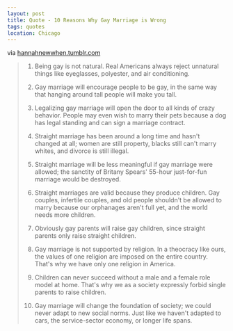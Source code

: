 ```yaml
---
layout: post
title: Quote - 10 Reasons Why Gay Marriage is Wrong
tags: quotes
location: Chicago
---
```


via <a href="http://hannahnewwhen.tumblr.com/post/1205235533/because-if-i-reblog-a-photo-the-caption-doesnt-appear">hannahnewwhen.tumblr.com</a>

> 01) Being gay is not natural. Real Americans always reject unnatural things like eyeglasses, polyester, and air conditioning.
>
> 02) Gay marriage will encourage people to be gay, in the same way that hanging around tall people will make you tall.
>
> 03) Legalizing gay marriage will open the door to all kinds of crazy behavior. People may even wish to marry their pets because a dog has legal standing and can sign a marriage contract.
>
> 04) Straight marriage has been around a long time and hasn't changed at all; women are still property, blacks still can't marry whites, and divorce is still illegal.
>
> 05) Straight marriage will be less meaningful if gay marriage were allowed; the sanctity of Britany Spears' 55-hour just-for-fun marriage would be destroyed.
>
> 06) Straight marriages are valid because they produce children. Gay couples, infertile couples, and old people shouldn't be allowed to marry because our orphanages aren't full yet, and the world needs more children.
>
> 07) Obviously gay parents will raise gay children, since straight parents only raise straight children.
>
> 08) Gay marriage is not supported by religion. In a theocracy like ours, the values of one religion are imposed on the entire country. That's why we have only one religion in America.
>
> 09) Children can never succeed without a male and a female role model at home. That's why we as a society expressly forbid single parents to raise children.
>
> 10) Gay marriage will change the foundation of society; we could never adapt to new social norms. Just like we haven't adapted to cars, the service-sector economy, or longer life spans.

